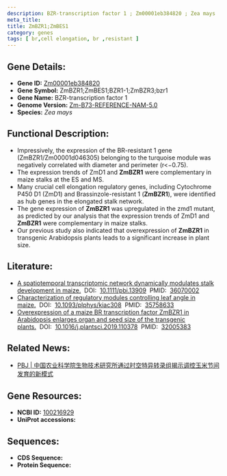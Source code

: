 ```yaml
---
description: BZR-transcription factor 1 ; Zm00001eb384820 ; Zea mays
meta_title:
title: ZmBZR1;ZmBES1
category: genes
tags: [ br,cell elongation, br ,resistant ]
---
```


## Gene Details:
- **Gene ID:**	[Zm00001eb384820](https://www.maizegdb.org/gene_center/gene/Zm00001eb384820)
- **Gene Symbol:** ZmBZR1;ZmBES1;BZR1-1;ZmBZR3;bzr1
- **Gene Name:** BZR-transcription factor 1
- **Genome Version:** [Zm-B73-REFERENCE-NAM-5.0](https://www.maizegdb.org/genome/assembly/Zm-B73-REFERENCE-NAM-5.0)
- **Species:** *Zea mays*

## Functional Description:
   - Impressively, the expression of the BR-resistant 1 gene (ZmBZR1/Zm00001d046305) belonging to the turquoise module was negatively correlated with diameter and perimeter (r<−0.75).
   - The expression trends of ZmD1 and **ZmBZR1** were complementary in maize stalks at the ES and MS.
   - Many crucial cell elongation regulatory genes, including Cytochrome P450 D1 (ZmD1) and Brassinzole-resistant 1 (**ZmBZR1**), were identified as hub genes in the elongated stalk network.
   - The gene expression of **ZmBZR1** was upregulated in the zmd1 mutant, as predicted by our analysis that the expression trends of ZmD1 and **ZmBZR1** were complementary in maize stalks.
   - Our previous study also indicated that overexpression of **ZmBZR1** in transgenic Arabidopsis plants leads to a significant increase in plant size.

## Literature:
   - [A spatiotemporal transcriptomic network dynamically modulates stalk development in maize.]( https://onlinelibrary.wiley.com/doi/10.1111/pbi.13909)&nbsp;&nbsp;DOI:&nbsp;&nbsp;[10.1111/pbi.13909](https://onlinelibrary.wiley.com/doi/10.1111/pbi.13909)&nbsp;&nbsp;PMID:&nbsp;&nbsp;[36070002](https://pubmed.ncbi.nlm.nih.gov/36070002/)
   - [Characterization of regulatory modules controlling leaf angle in maize.]( https://academic.oup.com/plphys/article/190/1/500/6618538)&nbsp;&nbsp;DOI:&nbsp;&nbsp;[10.1093/plphys/kiac308](https://academic.oup.com/plphys/article/190/1/500/6618538)&nbsp;&nbsp;PMID:&nbsp;&nbsp;[35758633](https://pubmed.ncbi.nlm.nih.gov/35758633/)
   - [Overexpression of a maize BR transcription factor ZmBZR1 in Arabidopsis enlarges organ and seed size of the transgenic plants.]( https://www.sciencedirect.com/science/article/abs/pii/S0168945219315511?via%3Dihub)&nbsp;&nbsp;DOI:&nbsp;&nbsp;[10.1016/j.plantsci.2019.110378](https://www.sciencedirect.com/science/article/abs/pii/S0168945219315511?via%3Dihub)&nbsp;&nbsp;PMID:&nbsp;&nbsp;[32005383](https://pubmed.ncbi.nlm.nih.gov/32005383/)

## Related News:
   - [PBJ | 中国农业科学院生物技术研究所通过时空特异转录组揭示调控玉米节间发育的新模式](https://mp.weixin.qq.com/s?__biz=Mzg3MDEwNDEyMg==&mid=2247536431&idx=1&sn=c58346b1187202a0fa998cf66850701e&chksm=ce90e27af9e76b6cec098bde546a7b38a9cc98e7eb026c716de2b8e99e96ecad0dd6dee47202&scene=27#wechat_redirect)

## Gene Resources:
- **NCBI ID:** [100216929](https://www.ncbi.nlm.nih.gov/gene/?term=100216929)
- **UniProt accessions:** [](https://www.uniprot.org/uniprotkb//entry)

## Sequences:
- **CDS Sequence:**
- **Protein Sequence:**
